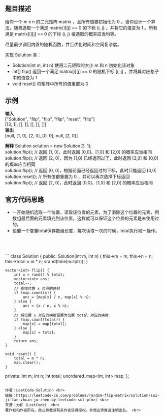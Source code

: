 ## 题目描述
给你一个 m x n 的二元矩阵 matrix ，且所有值被初始化为 0 。请你设计一个算法，随机选取一个满足 matrix[i][j] == 0 的下标 (i, j) ，并将它的值变为 1 。所有满足 matrix[i][j] == 0 的下标 (i, j) 被选取的概率应当均等。

尽量最少调用内置的随机函数，并且优化时间和空间复杂度。

实现 Solution 类：

* Solution(int m, int n) 使用二元矩阵的大小 m 和 n 初始化该对象
* int[] flip() 返回一个满足 matrix[i][j] == 0 的随机下标 [i, j] ，并将其对应格子中的值变为 1
* void reset() 将矩阵中所有的值重置为 0

## 示例
**输入** <br>
  ["Solution", "flip", "flip", "flip", "reset", "flip"] <br>
  [[3, 1], [], [], [], [], []] <br>
**输出** <br>
[null, [1, 0], [2, 0], [0, 0], null, [2, 0]] <br>

**解释**
Solution solution = new Solution(3, 1);<br>
solution.flip();  // 返回 [1, 0]，此时返回 [0,0]、[1,0] 和 [2,0] 的概率应当相同<br>
solution.flip();  // 返回 [2, 0]，因为 [1,0] 已经返回过了，此时返回 [2,0] 和 [0,0] 的概率应当相同<br>
solution.flip();  // 返回 [0, 0]，根据前面已经返回过的下标，此时只能返回 [0,0]<br>
solution.reset(); // 所有值都重置为 0 ，并可以再次选择下标返回<br>
solution.flip();  // 返回 [2, 0]，此时返回 [0,0]、[1,0] 和 [2,0] 的概率应当相同<br>

## 官方代码思路
 * 一开始随机选取一个位置，读取该位置的元素，为了消除这个位置的元素，用数组最后面的元素填充到该位置，这样就可以保证这个位置的元素是未使用过的。
 * 设置一个变量total保存数组长度，每次读取一次的时候，total执行减一操作。
 <br>
 <br>
  <br>
```
class Solution {
public:
    Solution(int m, int n) {
        this->m = m;
        this->n = n;
        this->total = m * n;
        srand(time(nullptr));
    }
    
    vector<int> flip() {
        int x = rand() % total;
        vector<int> ans;
        total--;   
        // 查找位置 x 对应的映射
        if (map.count(x)) {
            ans = {map[x] / n, map[x] % n};
        } else {
            ans = {x / n, x % n};
        }
        // 将位置 x 对应的映射设置为位置 total 对应的映射
        if (map.count(total)) {
            map[x] = map[total];
        } else {
            map[x] = total;
        }
        return ans;
    }
    
    void reset() {
        total = m * n;
        map.clear();
    }
private:
    int m;
    int n;
    int total;
    unordered_map<int, int> map;
};
```

作者：LeetCode-Solution <br>
链接：https://leetcode-cn.com/problems/random-flip-matrix/solution/sui-ji-fan-zhuan-ju-zhen-by-leetcode-sol-pfmr/ <br>
来源：力扣（LeetCode） <br> 
著作权归作者所有。商业转载请联系作者获得授权，非商业转载请注明出处。 <br>
